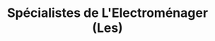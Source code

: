 ---
title: "Spécialistes de L'Electroménager (Les)"
url: /trois-rivieres/specialistes-de-lelectromenager-les/
shop: appliance
---